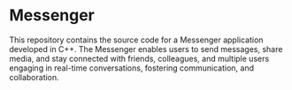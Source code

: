 # Messenger
This repository contains the source code for a Messenger application developed in C++. The Messenger enables users to send messages, share media, and stay connected with friends, colleagues, and multiple users engaging in real-time conversations, fostering communication, and collaboration.

